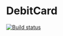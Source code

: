 # DebitCard
[![Build status](https://ci.appveyor.com/api/projects/status/b70rg265o7sv7k9f?svg=true)](https://ci.appveyor.com/project/RomanEasyRun/debitcard)
